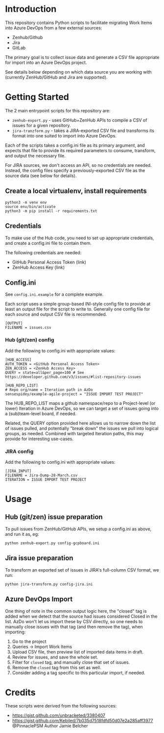 # Introduction

This repository contains Python scripts to facilitate migrating Work Items into Azure DevOps from a few external sources:

- Zenhub/Github
- Jira
- GitLab

The primary goal is to collect issue data and generate a CSV file appropriate for import into an Azure DevOps project.

See details below depending on which data source you are working with (currently ZenHub/GitHub and Jira are supported).

# Getting Started

The 2 main entrypoint scripts for this repository are:

* `zenhub-export.py` - uses GitHub+ZenHub APIs to compile a CSV of issues for a given repository.
* `jira-tranzform.py` - takes a JIRA-exported CSV file and transforms its format into one suited to import into Azure DevOps.

Each of the scripts takes a config.ini file as its primary argument, and expects
that file to provide its required parameters to consume, transform, and output
the necessary file.

For JIRA sources, we don't access an API, so no credentials are needed. Instead, the config files specify a previously-exported CSV file as the source data (see below for details).

## Create a local virtualenv, install requirements

```
python3 -m venv env
source env/bin/activate
python3 -m pip install -r requirements.txt
```

## Credentials

To make use of the Hub code, you need to set up appropriate credentials, and
create a config.ini file to contain them.

The following credentials are needed:

- GitHub Personal Access Token (link)
- ZenHub Access Key (link)

##  Config.ini

See `config.ini.example` for a complete example.

Each script uses a simple group-based INI-style config file to provide at least
an output file for the script to write to.  Generally one config file for each
source and output CSV file is recommended.

```
[OUTPUT]
FILENAME = issues.csv
```

### Hub (git/zen) config

Add the following to config.ini with appropriate values:

```
[HUB_ACCESS]
AUTH_TOKEN = <GitHub Personal Access Token>
ZEN_ACCESS = <ZenHub Access Key>
QUERY = state=all&per_page=100 # See https://developer.github.com/v3/issues/#list-repository-issues

[HUB_REPO_LIST]
# Repo org/name = Iteration path in AzDo
sensespidey/example-agile-project = "ISSUE IMPORT TEST PROJECT"
```

The HUB_REPO_LIST maps a github namespace/repo to a Project-level (or lower)
Iteration in Azure DevOps, so we can target a set of issues going into a (sub)team-level board, if needed.

Related, the QUERY option provided here allows us to narrow down the list of
issues pulled, and potentially "break down" the issues we pull into logical groups, as needed. Combined with targeted Iteration paths, this may provide for interesting use-cases.

### JIRA config

Add the following to config.ini with appropriate values:

```
[JIRA_INPUT]
FILENAME = Jira-Dump-28-March.csv
ITERATION = ISSUE IMPORT TEST PROJECT
```

# Usage

## Hub (git/zen) issue preparation

To pull issues from ZenHub/GitHub APIs, we setup a config.ini as above, and run it as, eg:

```
python zenhub-export.py config-gcpboard.ini
```

## Jira issue preparation

To transform an exported set of issues in JIRA's full-column CSV format, we run:

```
python jira-transform.py config-jira.ini
```

## Azure DevOps Import

One thing of note in the common output logic here, the "closed" tag is added when we detect that the source had issues considered Closed in the list. AzDo won't let us import these by CSV directly, so one needs to manually close issues with that tag (and then remove the tag), when importing:

1. Go to the project
2. Queries -> Import Work Items
3. Upload CSV file, then preview list of imported data items in draft.
4. Review for issues, and save the whole set.
5. Filter for `closed` tag, and manually close that set of issues.
6. Remove the `closed` tag from this set as well.
7. Consider adding a tag specific to this particular import, if needed.

# Credits

These scripts were derived from the following sources:

* https://gist.github.com/unbracketed/3380407
* https://gist.github.com/Kebiled/7b035d7518fdfd50d07e2a285aff3977 @PinnaclePSM Author Jamie Belcher
